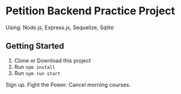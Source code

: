 # Petition Backend Practice Project
Using: Node.js, Express.js, Sequelize, Sqlite

## Getting Started
1. Clone or Download this project
2. Run `npm install`
3. Run `npm run start`

Sign up. Fight the Power. Cancel morning courses.